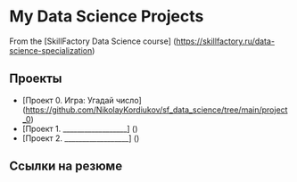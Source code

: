 # My Data Science Projects

From the [SkillFactory Data Science course] (https://skillfactory.ru/data-science-specialization)

## Проекты

* [Проект 0. Игра: Угадай число] (https://github.com/NikolayKordiukov/sf_data_science/tree/main/project_0)
* [Проект 1. __________________] ()
* [Проект 2. __________________] ()


## Ссылки на резюме